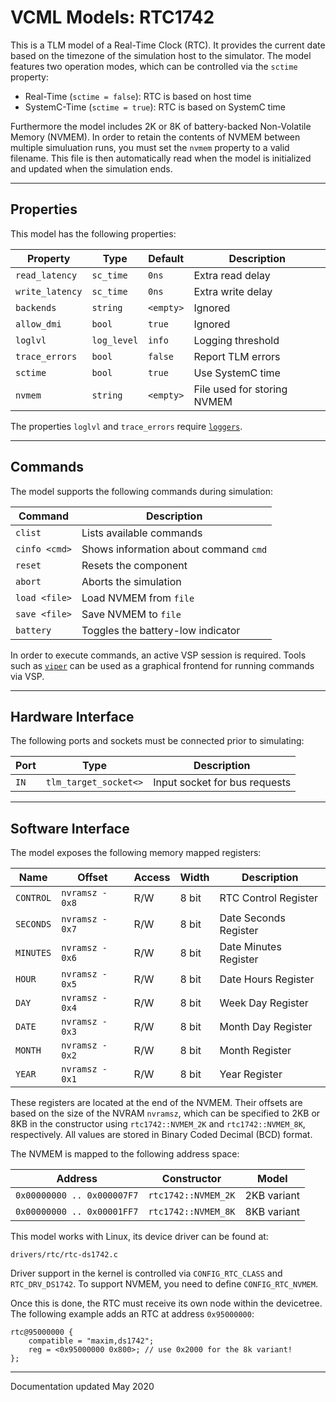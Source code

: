 # VCML Models: RTC1742
This is a TLM model of a Real-Time Clock (RTC). It provides the current date
based on the timezone of the simulation host to the simulator. The model
features two operation modes, which can be controlled via the `sctime` property:

* Real-Time (`sctime = false`): RTC is based on host time
* SystemC-Time (`sctime = true`): RTC is based on SystemC time

Furthermore the model includes 2K or 8K of battery-backed Non-Volatile Memory
(NVMEM). In order to retain the contents of NVMEM between multiple simuluation
runs, you must set the `nvmem` property to a valid filename. This file is then
automatically read when the model is initialized and updated when the
simulation ends.

----
## Properties
This model has the following properties:

| Property        | Type        | Default    | Description                   |
| --------------- | ----------- | ---------- | ----------------------------- |
| `read_latency`  | `sc_time`   | `0ns`      | Extra read delay              |
| `write_latency` | `sc_time`   | `0ns`      | Extra write delay             |
| `backends`      | `string`    | `<empty>`  | Ignored                       |
| `allow_dmi`     | `bool`      | `true`     | Ignored                       |
| `loglvl`        | `log_level` | `info`     | Logging threshold             |
| `trace_errors`  | `bool`      | `false`    | Report TLM errors             |
| `sctime`        | `bool`      | `true`     | Use SystemC time              |
| `nvmem`         | `string`    | `<empty>`  | File used for storing NVMEM   |

The properties `loglvl` and `trace_errors` require [`loggers`](../logging.md).

----
## Commands
The model supports the following commands during simulation:

| Command       | Description                           |
| ------------- | ------------------------------------- |
| `clist`       | Lists available commands              |
| `cinfo <cmd>` | Shows information about command `cmd` |
| `reset`       | Resets the component                  |
| `abort`       | Aborts the simulation                 |
| `load <file>` | Load NVMEM from `file`                |
| `save <file>` | Save NVMEM to `file`                  |
| `battery`     | Toggles the battery-low indicator     |

In order to execute commands, an active VSP session is required. Tools such
as [`viper`](https://github.com/machineware-gmbh/viper/) can be used as a
graphical frontend for running commands via VSP.

----
## Hardware Interface
The following ports and sockets must be connected prior to simulating:

| Port  | Type                  | Description                   |
| ----- | --------------------- | ----------------------------- |
| `IN`  | `tlm_target_socket<>` | Input socket for bus requests |

----
## Software Interface
The model exposes the following memory mapped registers:

| Name      | Offset          | Access | Width | Description           |
| --------- | --------------- | ------ | ----- | --------------------- |
| `CONTROL` | `nvramsz - 0x8` |  R/W   | 8 bit | RTC Control Register  |
| `SECONDS` | `nvramsz - 0x7` |  R/W   | 8 bit | Date Seconds Register |
| `MINUTES` | `nvramsz - 0x6` |  R/W   | 8 bit | Date Minutes Register |
| `HOUR`    | `nvramsz - 0x5` |  R/W   | 8 bit | Date Hours Register   |
| `DAY`     | `nvramsz - 0x4` |  R/W   | 8 bit | Week Day Register     |
| `DATE`    | `nvramsz - 0x3` |  R/W   | 8 bit | Month Day Register    |
| `MONTH`   | `nvramsz - 0x2` |  R/W   | 8 bit | Month Register        |
| `YEAR`    | `nvramsz - 0x1` |  R/W   | 8 bit | Year Register         |

These registers are located at the end of the NVMEM. Their offsets are based
on the size of the NVRAM `nvramsz`, which can be specified to 2KB or 8KB
in the constructor using `rtc1742::NVMEM_2K` and `rtc1742::NVMEM_8K`,
respectively. All values are stored in Binary Coded Decimal (BCD) format.

The NVMEM is mapped to the following address space:

| Address                    | Constructor         | Model       |
| -------------------------- | ------------------- | ----------- |
| `0x00000000 .. 0x000007F7` | `rtc1742::NVMEM_2K` | 2KB variant |
| `0x00000000 .. 0x00001FF7` | `rtc1742::NVMEM_8K` | 8KB variant |

This model works with Linux, its device driver can be found at:
```
drivers/rtc/rtc-ds1742.c
```
Driver support in the kernel is controlled via `CONFIG_RTC_CLASS` and
`RTC_DRV_DS1742`. To support NVMEM, you need to define `CONFIG_RTC_NVMEM`.

Once this is done, the RTC must receive its own node within the devicetree. The
following example adds an RTC at address `0x95000000`:

```
rtc@95000000 {
    compatible = "maxim,ds1742";
    reg = <0x95000000 0x800>; // use 0x2000 for the 8k variant!
};

```

----
Documentation updated May 2020
